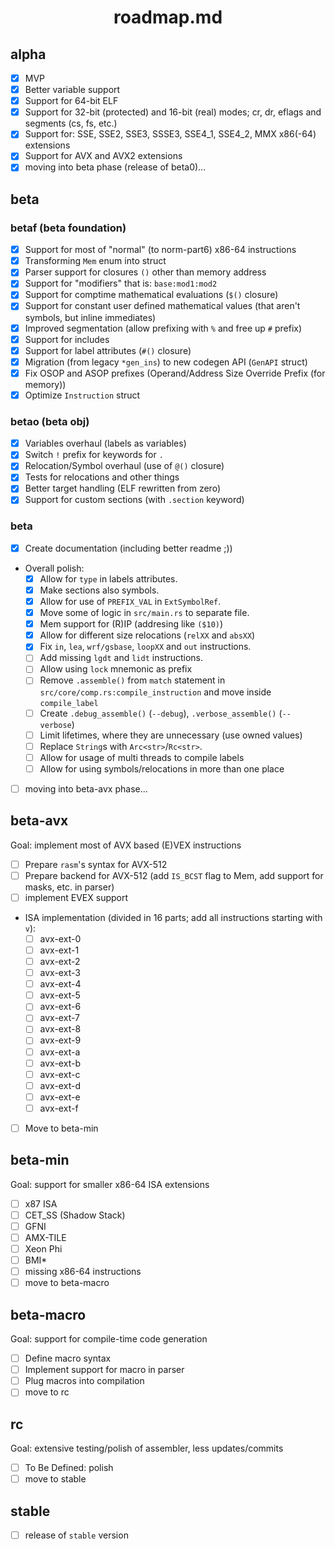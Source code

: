 <div align=center>
    <h1>roadmap.md</h1>
</div>

## alpha

- [x] MVP
- [x] Better variable support
- [x] Support for 64-bit ELF
- [x] Support for 32-bit (protected) and 16-bit (real) modes; cr, dr, eflags and segments (cs, fs, etc.)
- [x] Support for: SSE, SSE2, SSE3, SSSE3, SSE4_1, SSE4_2, MMX x86(-64) extensions
- [x] Support for AVX and AVX2 extensions
- [x] moving into beta phase (release of beta0)...

## beta

### betaf (beta foundation)

- [x] Support for most of "normal" (to norm-part6) x86-64 instructions
- [x] Transforming `Mem` enum into struct
- [x] Parser support for closures `()` other than memory address
- [x] Support for "modifiers" that is: `base:mod1:mod2`
- [x] Support for comptime mathematical evaluations (`$()` closure)
- [x] Support for constant user defined mathematical values (that aren't symbols, but inline immediates)
- [x] Improved segmentation (allow prefixing with `%` and free up `#` prefix)
- [x] Support for includes 
- [x] Support for label attributes (`#()` closure)
- [x] Migration (from legacy `*gen_ins`) to new codegen API (`GenAPI` struct)
- [x] Fix OSOP and ASOP prefixes (Operand/Address Size Override Prefix (for memory))
- [x] Optimize `Instruction` struct

### betao (beta obj)

- [x] Variables overhaul (labels as variables)
- [x] Switch `!` prefix for keywords for `.`
- [x] Relocation/Symbol overhaul (use of `@()` closure)
- [x] Tests for relocations and other things
- [x] Better target handling (ELF rewritten from zero)
- [x] Support for custom sections (with `.section` keyword)

### beta

- [x] Create documentation (including better readme ;))
- Overall polish:
    - [x] Allow for `type` in labels attributes.
    - [x] Make sections also symbols.
    - [x] Allow for use of `PREFIX_VAL` in `ExtSymbolRef`.
    - [x] Move some of logic in `src/main.rs` to separate file.
    - [x] Mem support for (R)IP (addresing like `($10)`)
    - [x] Allow for different size relocations (`relXX` and `absXX`)
    - [x] Fix `in`, `lea`, `wrf/gsbase`, `loopXX` and `out` instructions.
    - [ ] Add missing `lgdt` and `lidt` instructions.
    - [ ] Allow using `lock` mnemonic as prefix
    - [ ] Remove `.assemble()` from `match` statement in `src/core/comp.rs:compile_instruction` and move inside `compile_label`
    - [ ] Create `.debug_assemble()` (`--debug`), `.verbose_assemble()` (`--verbose`)
    - [ ] Limit lifetimes, where they are unnecessary (use owned values)
    - [ ] Replace `String`s with `Arc<str>`/`Rc<str>`.
    - [ ] Allow for usage of multi threads to compile labels
    - [ ] Allow for using symbols/relocations in more than one place
- [ ] moving into beta-avx phase...

## beta-avx

Goal: implement most of AVX based (E)VEX instructions

- [ ] Prepare `rasm`'s syntax for AVX-512
- [ ] Prepare backend for AVX-512 (add `IS_BCST` flag to Mem, add support for masks, etc. in parser)
- [ ] implement EVEX support
- ISA implementation (divided in 16 parts; add all instructions starting with `v`):
    - [ ] avx-ext-0
    - [ ] avx-ext-1
    - [ ] avx-ext-2
    - [ ] avx-ext-3
    - [ ] avx-ext-4
    - [ ] avx-ext-5
    - [ ] avx-ext-6
    - [ ] avx-ext-7
    - [ ] avx-ext-8
    - [ ] avx-ext-9
    - [ ] avx-ext-a
    - [ ] avx-ext-b
    - [ ] avx-ext-c
    - [ ] avx-ext-d
    - [ ] avx-ext-e
    - [ ] avx-ext-f
- [ ] Move to beta-min

## beta-min

Goal: support for smaller x86-64 ISA extensions

- [ ] x87 ISA
- [ ] CET_SS (Shadow Stack)
- [ ] GFNI
- [ ] AMX-TILE
- [ ] Xeon Phi
- [ ] BMI*
- [ ] missing x86-64 instructions
- [ ] move to beta-macro

## beta-macro

Goal: support for compile-time code generation

- [ ] Define macro syntax
- [ ] Implement support for macro in parser
- [ ] Plug macros into compilation
- [ ] move to rc

## rc

Goal: extensive testing/polish of assembler, less updates/commits

- [ ] To Be Defined: polish
- [ ] move to stable

## stable

- [ ] release of `stable` version
